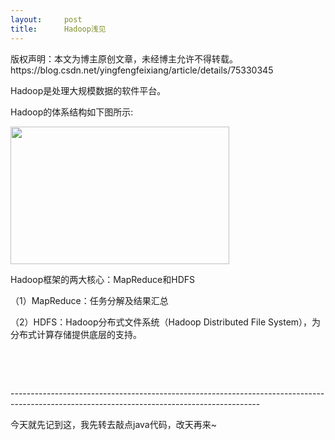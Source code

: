 ```yaml
---
layout:     post
title:      Hadoop浅见
---
```

<div id="article_content" class="article_content clearfix csdn-tracking-statistics" data-pid="blog" data-mod="popu_307" data-dsm="post">
								<div class="article-copyright">
					版权声明：本文为博主原创文章，未经博主允许不得转载。					https://blog.csdn.net/yingfengfeixiang/article/details/75330345				</div>
								            <link rel="stylesheet" href="https://csdnimg.cn/release/phoenix/template/css/ck_htmledit_views-f76675cdea.css">
						<div class="htmledit_views" id="content_views">
                
<p>Hadoop是处理大规模数据的软件平台。</p>
<p>Hadoop的体系结构如下图所示:</p>
<p><img src="https://img-blog.csdn.net/20170718203540076?watermark/2/text/aHR0cDovL2Jsb2cuY3Nkbi5uZXQveWluZ2ZlbmdmZWl4aWFuZw==/font/5a6L5L2T/fontsize/400/fill/I0JBQkFCMA==/dissolve/70/gravity/Center" width="350" height="220" alt=""></p>
<p>Hadoop框架的两大核心：MapReduce和HDFS</p>
<p>（1）MapReduce：任务分解及结果汇总</p>
<p>（2）HDFS：Hadoop分布式文件系统（Hadoop Distributed File System），为分布式计算存储提供底层的支持。</p>
<p><br></p>
<p><br></p>
<p>--------------------------------------------------------------------------------------------------------------------------------------------</p>
<p>今天就先记到这，我先转去敲点java代码，改天再来~</p>
            </div>
                </div>